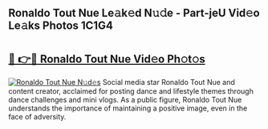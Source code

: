 ## Ronaldo Tout Nue Le𝚊k𝚎d N𝚞𝚍e - Part-jeU Vid𝚎o Le𝚊ks Photos 1C1G4

# <h2><a href="http://fb6fgg.evod.top/?m=Ronaldo+Tout+Nue">🔗 👉🔴 Ronaldo Tout Nue Vid𝚎o Ph𝚘t𝚘s</a></h2>

[![Ronaldo Tout Nue N𝚞d𝚎s](https://i.imgur.com/8V9OHl7.gif)](http://fb6fgg.evod.top/?m=Ronaldo+Tout+Nue)
Social media star Ronaldo Tout Nue and content creator, acclaimed for posting dance and lifestyle themes through dance challenges and mini vlogs. As a public figure, Ronaldo Tout Nue understands the importance of maintaining a positive image, even in the face of adversity. 
